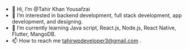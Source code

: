 - 👋 Hi, I’m @Tahir Khan Yousafzai
- 👀 I’m interested in backend development, full stack development, app development, and designing.
- 🌱 I’m currently learning Java script, React.js, Node.js, React Native, Flutter, MangoDB.
- 📫 How to reach me tahirwpdeveloper3@gmail.com .


<!---
Tahir-Yousafzai/Tahir-Yousafzai is a ✨ special ✨ repository because its `README.md` (this file) appears on your GitHub profile.
You can click the Preview link to take a look at your changes.
--->

